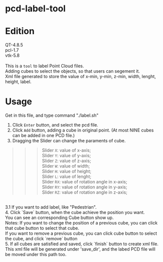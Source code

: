 # pcd-label-tool

Edition
=============================
QT-4.8.5<br>
pcl-1.7<br>
vtk-5.8<br>
<br>
This is a `tool` to label Point Cloud files.<br>
Adding cubes to select the objects, so that users can segement it.<br>
Xml file generated to store the value of x-min, y-min, z-min, width, lenght, height, label.



Usage
===========================
Get in this file, and type command "./label.sh"<br>

1. Click `Enter` button, and select the pcd file.<br>
2. Click `Add` button, adding a cube in original point. (At most NINE cubes can be added in one PCD file.)<br>
3. Dragging the Slider can change the paraments of cube.<br>
>>>Slider `X`: value of x-axis;<br>
>>>Slider `Y`: value of y-axis;<br>
>>>Slider `Z`: value of z-axis;<br>
>>>Slider `W`: value of width;<br>
>>>Slider `H`: value of height;<br>
>>>Slider `L`: value of lenght;<br>
>>>Slider `RX`: value of rotation angle in x-axis;<br>
>>>Slider `RY`: value of rotation angle in y-axis;<br>
>>>Slider `RZ`: value of rotation angle in z-axis;<br>
<br>
   3.1 If you want to add label, like "Pedestrian".<br>
4. Click `Save` button, when the cube achieve the position you want.<br>
   You can see an corresponding Cube button show up.<br>
   Notes: If you want to change the position of a previous cube, you can click that cube button to select that cube.<br>
   If you want to remove a previous cube, you can click cube button to select the cube, and click `remove` button<br>
5. If all cubes are satisfied and saved, click `finish` button to create xml file.<br>
   This xml file will be generated under 'save_dir', and the labed PCD file will be moved under this path too. <br>
